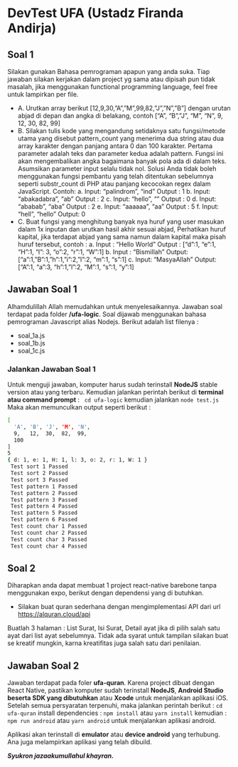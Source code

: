 # DevTest UFA (Ustadz Firanda Andirja)
## Soal 1

Silakan gunakan Bahasa pemrograman apapun yang anda suka. Tiap jawaban silakan kerjakan dalam project yg sama atau dipisah pun tidak masalah, jika menggunakan functional programming language, feel free untuk lampirkan per file.
- A. Urutkan array berikut [12,9,30,”A”,”M”,99,82,”J”,”N”,”B”] dengan urutan abjad di depan dan angka di belakang, contoh [“A”, “B”,”J”, “M”, “N”, 9, 12, 30, 82, 99]
- B. Silakan tulis kode yang mengandung setidaknya satu fungsi/metode utama yang disebut pattern_count yang menerima dua string atau dua array karakter dengan panjang antara 0 dan 100 karakter. Pertama parameter adalah teks dan parameter kedua adalah pattern. Fungsi ini akan mengembalikan angka bagaimana banyak pola ada di dalam teks. Asumsikan parameter input selalu tidak nol. Solusi Anda tidak boleh menggunakan fungsi pembantu yang telah ditentukan sebelumnya seperti substr_count di PHP atau panjang kecocokan regex dalam JavaScript.
Contoh:
a. Input: “palindrom”, “ind”
Output : 1
b. Input: “abakadabra”, “ab”
Output : 2
c. Input: “hello”, “”
Output : 0
d. Input: “ababab”, “aba” Output : 2
e. Input: “aaaaaa”, “aa” Output : 5
f. Input: “hell”, “hello” Output: 0
- C. Buat fungsi yang menghitung banyak nya huruf yang user masukan dalam 1x inputan dan urutkan hasil akhir sesuai abjad, Perhatikan huruf kapital, jika terdapat abjad yang sama namun dalam kapital maka pisah huruf tersebut, contoh :
a. Input : “Hello World”
Output : [“d”:1, “e”:1, “H”:1, “l”: 3, “o”:2, “r”:1, “W”:1]
b. Input : “Bismillah”
Output: [“a”:1,”B”:1,”h”:1,”i”:2,”l”:2, “m”:1, “s”:1]
c. Input: “MasyaAllah”
Output: [“A”:1, “a”:3, “h”:1,”l”:2, “M”:1, “s”:1, “y”:1]

## Jawaban Soal 1
Alhamdulillah Allah memudahkan untuk menyelesaikannya. Jawaban soal terdapat pada folder **/ufa-logic**. Soal dijawab menggunakan bahasa pemrograman Javascript alias Nodejs. Berikut adalah list filenya :
- soal_1a.js
- soal_1b.js
- soal_1c.js

### Jalankan Jawaban Soal 1
Untuk menguji jawaban, komputer harus sudah terinstall **NodeJS** stable version atau yang terbaru. Kemudian jalankan perintah berikut di **terminal atau command prompt** :
``` cd ufa-logic```
kemudian jalankan
```node test.js```
Maka akan memunculkan output seperti berikut :
```sh
[
  'A', 'B', 'J', 'M', 'N',
  9,   12,  30,  82,  99,
  100
]
5
{ d: 1, e: 1, H: 1, l: 3, o: 2, r: 1, W: 1 }
 Test sort 1 Passed
 Test sort 2 Passed
 Test sort 3 Passed
 Test pattern 1 Passed
 Test pattern 2 Passed
 Test pattern 3 Passed
 Test pattern 4 Passed
 Test pattern 5 Passed
 Test pattern 6 Passed
 Test count char 1 Passed
 Test count char 2 Passed
 Test count char 3 Passed
 Test count char 4 Passed
 ```

## Soal 2
Diharapkan anda dapat membuat 1 project react-native barebone tanpa menggunakan expo, berikut dengan dependensi yang di butuhkan.
- Silakan buat quran sederhana dengan mengimplementasi API dari url
https://alquran.cloud/api

Buatlah 3 halaman : List Surat, Isi Surat, Detail ayat jika di pilih salah satu ayat dari list ayat sebelumnya. Tidak ada syarat untuk tampilan silakan buat se kreatif mungkin, karna kreatifitas juga salah satu dari penilaian.

## Jawaban Soal 2
Jawaban terdapat pada foler **ufa-quran**. Karena project dibuat dengan React Native, pastikan komputer sudah terinstall **NodeJS**, **Android Studio beserta SDK yang dibutuhkan** atau **Xcode** untuk menjalankan aplikasi iOS. Setelah semua persyaratan terpenuhi, maka jalankan perintah berikut :
```cd ufa-quran```
install dependencies :
```npm install``` atau ```yarn install```
kemudian :
```npm run android``` atau ```yarn android``` untuk menjalankan aplikasi android.

Aplikasi akan terinstall di **emulator** atau **device android** yang terhubung. Ana juga melampirkan aplikasi yang telah dibuild.

***Syukron jazaakumullahul khayran.***
